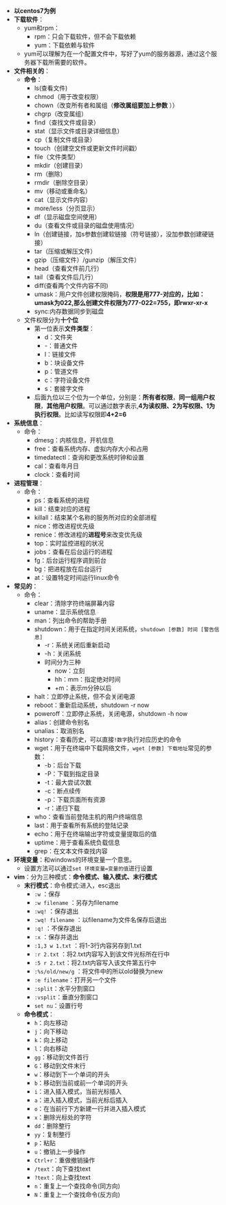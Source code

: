 - **以centos7为例**
- **下载软件**：
	- yum和rpm：
		- rpm：只会下载软件，但不会下载依赖
		- yum：下载依赖与软件
	- yum可以理解为在一个配置文件中，写好了yum的服务器源，通过这个服务器下载所需要的软件。
- **文件相关的**：
	- **命令**：
		- ls(查看文件)
		- chmod（用于改变权限）
		- chown（改变所有者和属组（**修改属组要加上参数** ））
		- chgrp（改变属组）
		- find（查找文件或目录）
		- stat（显示文件或目录详细信息）
		- cp（复制文件或目录）
		- touch（创建空文件或更新文件时间戳）
		- file（文件类型）
		- mkdir（创建目录）
		- rm（删除）
		- rmdir（删除空目录）
		- mv（移动或重命名）
		- cat（显示文件内容）
		- more/less（分页显示）
		- df（显示磁盘空间使用）
		- du（查看文件或目录的磁盘使用情况）
		- ln（创建链接，加s参数创建软链接（符号链接），没加参数创建硬链接）
		- tar（压缩或解压文件）
		- gzip（压缩文件）/gunzip（解压文件）
		- head（查看文件前几行）
		- tail（查看文件后几行）
		- diff(查看两个文件内容不同)
		- umask：用户文件创建权限掩码，**权限是用777-对应的，比如：umask为022,那么创建文件权限为777-022=755，即rwxr-xr-x**
		- sync:内存数据同步到磁盘
	- 文件权限分为**十个位**
		- 第一位表示**文件类型**：
			- d：文件夹
			- -：普通文件
			- l：链接文件
			- b：块设备文件
			- p：管道文件
			- c：字符设备文件
			- s：套接字文件
		- 后面九位以三个位为一个单位，分别是：**所有者权限**，**同一组用户权限**，**其他用户权限**。可以通过数字表示,**4为读权限、2为写权限、1为执行权限**。比如读写权限即**4+2=6**
- **系统信息**：
	- 命令：
		- dmesg：内核信息，开机信息
		- free：查看系统内存、虚拟内存大小和占用
		- timedatectl：查询和更改系统时钟和设置
		- cal：查看年月日
		- clock：查看时间
- **进程管理**：
	- 命令：
		- ps：查看系统的进程
		- kill：结束对应的进程
		- killall：结束某个名称的服务所对应的全部进程
		- nice：修改进程优先级
		- renice：修改进程的**进程号**来改变优先级
		- top：实时监控进程的状况
		- jobs：查看在后台运行的进程
		- fg：后台运行程序调到前台
		- bg：把进程放在后台运行
		- at：设置特定时间运行linux命令
- **常见的**：
	- 命令：
		- clear：清除字符终端屏幕内容
		- uname：显示系统信息
		- man：列出命令的帮助手册
		- shutdown：用于在指定时间关闭系统，`shutdown [参数] 时间 [警告信息]`
			- -r：系统关闭后重新启动
			- -h：关闭系统
			- 时间分为三种
				- now：立刻
				- hh：mm：指定绝对时间
				- +m：表示m分钟以后
		- halt：立即停止系统，但不会关闭电源
		- reboot：重新启动系统，shutdown -r now
		- poweroff：立即停止系统，关闭电源，shutdown -h now
		- alias：创建命令别名
		- unalias：取消别名
		- history：查看历史，可以直接`!数字`执行对应历史的命令
		- wget：用于在终端中下载网络文件，`wget [参数] 下载地址`常见的参数：
			- -b：后台下载
			- -P：下载到指定目录
			- -t：最大尝试次数
			- -c：断点续传
			- -p：下载页面所有资源
			- -r：递归下载
		- who：查看当前登陆主机的用户终端信息
		- last：用于查看所有系统的登陆记录
		- echo：用于在终端输出字符或变量提取后的值
		- uptime：用于查看系统负载信息
		- grep：在文本文件查找内容
- **环境变量**：和windows的环境变量一个意思。
	- 设置方法可以通过`set 环境变量=变量的值`进行设置
- **vim**：分为三种模式：**命令模式、输入模式、末行模式**
	- **末行模式**：命令模式:进入，esc退出
		- `:w` ：保存
		- `:w filename` ：另存为filename
		- `:wq!` ：保存退出
		- `:wq! filename` ：以filename为文件名保存后退出
		- `:q!` ：不保存退出
		- `:x` ：保存并退出
		- `:1,3 w 1.txt` ：将1-3行内容另存到1.txt
		- `:r 2.txt` ：将2.txt内容写入到该文件光标所在行中
		- `:5 r 2.txt`：将2.txt内容写入该文件第五行中
		- `:%s/old/new/g` ：将文件中的所以old替换为new
		- `:e filename`：打开另一个文件
		- `:split`：水平分割窗口
		- `:vsplit`：垂直分割窗口
		-  `set nu`：设置行号
	- **命令模式**：
		- `h`：向左移动
		- `j`：向下移动
		- `k`：向上移动
		- `l`：向右移动
		- `gg`：移动到文件首行
		- `G`：移动到文件末行
		- `w`：移动到下一个单词的开头
		- `b`：移动到当前或前一个单词的开头
		- `i`：进入插入模式，当前光标插入
		- `a`：进入插入模式，当前光标后插入
		- `o`：在当前行下方新建一行并进入插入模式
		- `x`：删除光标处的字符
		- `dd`：删除整行
		- `yy`：复制整行
		- `p`：粘贴
		- `u`：撤销上一步操作
		- `Ctrl+r`：重做撤销操作
		- `/text`：向下查找text
		- `?text`：向上查找text
		- `n`：重复上一个查找命令(同方向)
		- `N`：重复上一个查找命令(反方向)